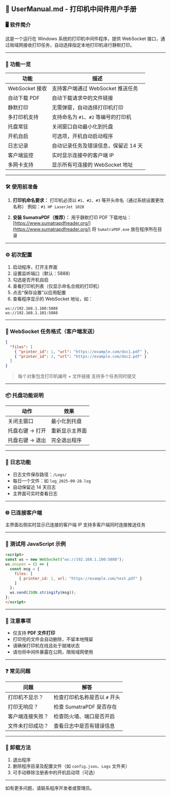 ﻿## 📘 UserManual.md - 打印机中间件用户手册

### 🖥️ 软件简介

这是一个运行在 Windows 系统的打印机中间件程序，提供 WebSocket 接口，通过局域网接收打印任务，自动选择指定本地打印机进行静默打印。

---

### 🧰 功能一览

| 功能           | 描述                      |
| ------------ | ----------------------- |
| WebSocket 接收 | 支持客户端通过 WebSocket 推送任务  |
| 自动下载 PDF     | 自动下载请求中的文件链接            |
| 静默打印         | 无需弹窗，自动选择打印机打印          |
| 多打印机支持       | 支持命名为 `#1`、`#2` 等编号的打印机 |
| 托盘常驻         | 关闭窗口自动最小化到托盘            |
| 开机自启         | 可选项，开机自动启动程序            |
| 日志记录         | 自动记录任务及错误信息，保留近 14 天    |
| 客户端监控        | 实时显示连接中的客户端 IP          |
| 多网卡支持        | 显示所有可连接的 WebSocket 地址   |

---

### 🛠️ 使用前准备

1. **打印机命名要求：**
   打印机必须以 `#1`、`#2`、`#3` 等开头命名（通过系统设置更改名称）
   例如：`#1 HP LaserJet 1020`

2. **安装 SumatraPDF（推荐）：**
   用于静默打印 PDF
   下载地址：[https://www.sumatrapdfreader.org/](https://www.sumatrapdfreader.org/)
   将 `SumatraPDF.exe` 放在程序所在目录

---

### ⚙️ 初次配置

1. 启动程序，打开主界面
2. 设置监听端口（默认：5888）
3. 勾选是否开机自启
4. 查看打印机列表（仅显示命名合规的打印机）
5. 点击“保存设置”以应用配置
6. 查看程序显示的 WebSocket 地址，如：

```
ws://192.168.1.100:5888
ws://192.168.1.101:5888
```

---

### 📡 WebSocket 任务格式（客户端发送）

```json
{
  "files": [
    { "printer_id": 1, "url": "https://example.com/doc1.pdf" },
    { "printer_id": 2, "url": "https://example.com/doc2.pdf" }
  ]
}
```

> 每个对象包含打印机编号 + 文件链接
> 支持多个任务同时提交

---

### 📦 托盘功能说明

| 动作        | 效果      |
| --------- | ------- |
| 关闭主窗口     | 最小化到托盘  |
| 托盘右键 → 打开 | 重新显示主界面 |
| 托盘右键 → 退出 | 完全退出程序  |

---

### 📑 日志功能

* 日志文件保存路径：`/Logs/`
* 每日一个文件：如 `log_2025-09-28.log`
* 自动保留近 14 天日志
* 主界面可实时查看日志

---

### 🌐 已连接客户端

主界面右侧实时显示已连接的客户端 IP
支持多客户端同时连接推送任务

---

### 🧪 测试用 JavaScript 示例

```html
<script>
const ws = new WebSocket("ws://192.168.1.100:5888");
ws.onopen = () => {
  const msg = {
    files: [
      { printer_id: 1, url: "https://example.com/test.pdf" }
    ]
  };
  ws.send(JSON.stringify(msg));
};
</script>
```

---

### 🛑 注意事项

* 仅支持 **PDF 文件打印**
* 打印完的文件会自动删除，不留本地残留
* 请确保打印机在线且处于就绪状态
* 请勿将中间件暴露在公网，限局域网使用

---

### ❓ 常见问题

| 问题       | 解答                 |
| -------- | ------------------ |
| 打印机不显示？  | 检查打印机名称是否以 `#` 开头  |
| 打印无响应？   | 检查 SumatraPDF 是否存在 |
| 客户端连接失败？ | 检查防火墙、端口是否开启       |
| 文件未打印成功？ | 查看日志中是否有错误信息       |

---

### 🧼 卸载方法

1. 退出程序
2. 删除程序目录及配置文件（如 `config.json`、`Logs` 文件夹）
3. 可手动移除注册表中的开机启动项（可选）

---

如有更多问题，请联系程序开发者或管理员。




